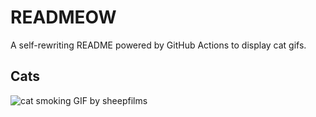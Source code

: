 # READMEOW

A self-rewriting README powered by GitHub Actions to display cat gifs.

## Cats

![cat smoking GIF by sheepfilms](https://media4.giphy.com/media/l0ExdMHUDKteztyfe/200.gif?cid=9acd02da6egdr0ngevftxbta7dhp4djo3sal3kqelbawcj5i&ep=v1_gifs_search&rid=200.gif&ct=g)

